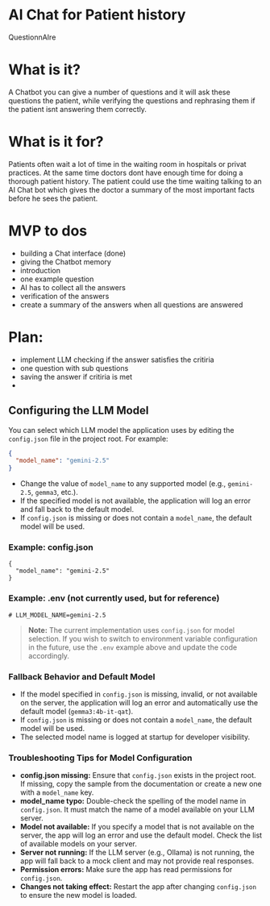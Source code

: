 # AI Chat for Patient history
QuestionnAIre

# What is it?
A Chatbot you can give a number of questions and it will ask these questions the patient, while verifying the questions and rephrasing them if the patient isnt answering them correctly.


# What is it for?
Patients often wait a lot of time in the waiting room in hospitals or privat practices. At the same time doctors dont have enough time for doing a thorough patient history. The patient could use the time waiting talking to an AI Chat bot which gives the doctor a summary of the most important facts before he sees the patient.

# MVP to dos
- building a Chat interface (done)
- giving the Chatbot memory
- introduction 
- one example question
- AI has to collect all the answers
- verification of the answers
- create a summary of the answers when all questions are answered


# Plan:
- implement LLM checking if the answer satisfies the critiria
- one question with sub questions
- saving the answer if critiria is met
-

## Configuring the LLM Model

You can select which LLM model the application uses by editing the `config.json` file in the project root. For example:

```json
{
  "model_name": "gemini-2.5"
}
```

- Change the value of `model_name` to any supported model (e.g., `gemini-2.5`, `gemma3`, etc.).
- If the specified model is not available, the application will log an error and fall back to the default model.
- If `config.json` is missing or does not contain a `model_name`, the default model will be used.

### Example: config.json

```
{
  "model_name": "gemini-2.5"
}
```

### Example: .env (not currently used, but for reference)

```
# LLM_MODEL_NAME=gemini-2.5
```

> **Note:** The current implementation uses `config.json` for model selection. If you wish to switch to environment variable configuration in the future, use the `.env` example above and update the code accordingly.

### Fallback Behavior and Default Model

- If the model specified in `config.json` is missing, invalid, or not available on the server, the application will log an error and automatically use the default model (`gemma3:4b-it-qat`).
- If `config.json` is missing or does not contain a `model_name`, the default model will be used.
- The selected model name is logged at startup for developer visibility.

### Troubleshooting Tips for Model Configuration

- **config.json missing:** Ensure that `config.json` exists in the project root. If missing, copy the sample from the documentation or create a new one with a `model_name` key.
- **model_name typo:** Double-check the spelling of the model name in `config.json`. It must match the name of a model available on your LLM server.
- **Model not available:** If you specify a model that is not available on the server, the app will log an error and use the default model. Check the list of available models on your server.
- **Server not running:** If the LLM server (e.g., Ollama) is not running, the app will fall back to a mock client and may not provide real responses.
- **Permission errors:** Make sure the app has read permissions for `config.json`.
- **Changes not taking effect:** Restart the app after changing `config.json` to ensure the new model is loaded.